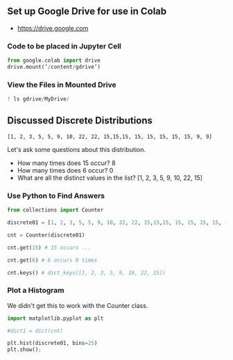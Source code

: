## Set up Google Drive for use in Colab

- https://drive.google.com

### Code to be placed in Jupyter Cell
```python
from google.colab import drive
drive.mount(‘/content/gdrive’)
```

### View the Files in Mounted Drive

```python
! ls gdrive/MyDrive/
```

## Discussed Discrete Distributions

```
[1, 2, 3, 5, 5, 9, 10, 22, 22, 15,15,15, 15, 15, 15, 15, 15, 9, 9]
```
Let's ask some questions about this distribution.

- How many times does 15 occur? 8
- How many times does 6 occur?  0
- What are all the distinct values in the list? [1, 2, 3, 5, 9, 10, 22, 15]

### Use Python to Find Answers

```python
from collections import Counter

discrete01 = [1, 2, 3, 5, 5, 9, 10, 22, 22, 15,15,15, 15, 15, 15, 15, 15, 9, 9]

cnt = Counter(discrete01)

cnt.get(15) # 15 occurs ...

cnt.get(6) # 6 occurs 0 times

cnt.keys() # dict_keys([1, 2, 3, 5, 9, 10, 22, 15])
```

### Plot a Histogram

We didn't get this to work with the Counter class.

```python
import matplotlib.pyplot as plt

#dict1 = dict(cnt)

plt.hist(discrete01, bins=25)
plt.show();
```
